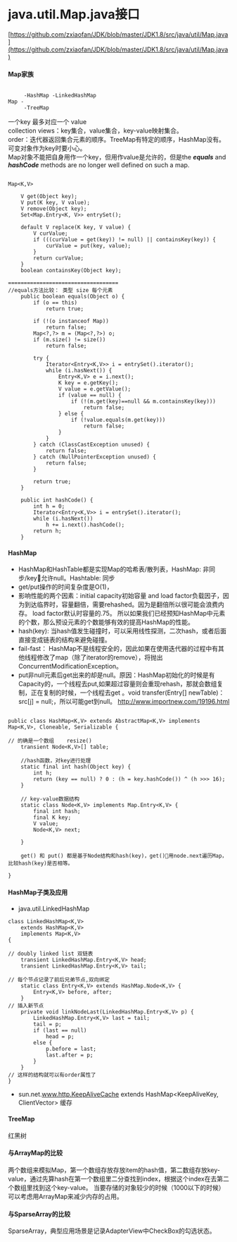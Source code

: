 # java.util.Map.java接口
[https://github.com/zxiaofan/JDK/blob/master/JDK1.8/src/java/util/Map.java](https://github.com/zxiaofan/JDK/blob/master/JDK1.8/src/java/util/Map.java)

#### Map家族  

``` 

     -HashMap -LinkedHashMap
Map -  
     -TreeMap

```

一个key 最多对应一个 value  
collection views：key集合，value集合，key-value映射集合。  
order：迭代器返回集合元素的顺序。TreeMap有特定的顺序，HashMap没有。  
可变对象作为key时要小心。  
Map对象不能把自身用作一个key，但用作value是允许的，但是the **_equals_** and _**hashCode**_ methods are no longer well defined on such a map.

```

Map<K,V>

    V get(Object key);
    V put(K key, V value);
    V remove(Object key);
    Set<Map.Entry<K, V>> entrySet();

    default V replace(K key, V value) {
        V curValue;
        if (((curValue = get(key)) != null) || containsKey(key)) {
            curValue = put(key, value);
        }
        return curValue;
    }
    boolean containsKey(Object key);

===================================
//equals方法比较： 类型 size 每个元素
    public boolean equals(Object o) {
        if (o == this)
            return true;

        if (!(o instanceof Map))
            return false;
        Map<?,?> m = (Map<?,?>) o;
        if (m.size() != size())
            return false;

        try {
            Iterator<Entry<K,V>> i = entrySet().iterator();
            while (i.hasNext()) {
                Entry<K,V> e = i.next();
                K key = e.getKey();
                V value = e.getValue();
                if (value == null) {
                    if (!(m.get(key)==null && m.containsKey(key)))
                        return false;
                } else {
                    if (!value.equals(m.get(key)))
                        return false;
                }
            }
        } catch (ClassCastException unused) {
            return false;
        } catch (NullPointerException unused) {
            return false;
        }

        return true;
    }

    public int hashCode() {
        int h = 0;
        Iterator<Entry<K,V>> i = entrySet().iterator();
        while (i.hasNext())
            h += i.next().hashCode();
        return h;
    }

```

#### HashMap 

* HashMap和HashTable都是实现Map的哈希表/散列表，HashMap: 非同步/key允许null。Hashtable: 同步  
* get/put操作的时间复杂度是O(1)，  
* 影响性能的两个因素：initial capacity初始容量 and load factor负载因子，因为到达临界时，容量翻倍，需要rehashed。因为是翻倍所以很可能会浪费内存。  load factor默认时容量的.75。  所以如果我们已经预知HashMap中元素的个数，那么预设元素的个数能够有效的提高HashMap的性能。
* hash(key): 当hash值发生碰撞时，可以采用线性探测，二次hash，或者后面直接变成链表的结构来避免碰撞。
* fail-fast： HashMap不是线程安全的，因此如果在使用迭代器的过程中有其他线程修改了map（除了iterator的remove），将抛出ConcurrentModificationException。
* put非null元素后get出来的却是null。原因：HashMap初始化的时候是有Capacity的，一个线程去put,如果超过容量则会重现rehash，那就会数组复制，正在复制的时候，一个线程去get 。void transfer(Entry[] newTable)：src[j] = null;，所以可能get到null。 http://www.importnew.com/19196.html  



```

public class HashMap<K,V> extends AbstractMap<K,V> implements Map<K,V>, Cloneable, Serializable {

// 的确是一个数组    resize()
    transient Node<K,V>[] table;

    //hash函数，对key进行处理
    static final int hash(Object key) {
        int h;
        return (key == null) ? 0 : (h = key.hashCode()) ^ (h >>> 16);
    }

    // key-value数据结构
    static class Node<K,V> implements Map.Entry<K,V> {
        final int hash;
        final K key;
        V value;
        Node<K,V> next;

    }

    get() 和 put() 都是基于Node结构和hash(key)，get()用node.next遍历Map，比较hash(key)是否相等。

}

```

#### HashMap子类及应用

* java.util.LinkedHashMap  

```
class LinkedHashMap<K,V>
    extends HashMap<K,V>
    implements Map<K,V>
{

// doubly linked list 双链表
    transient LinkedHashMap.Entry<K,V> head;
    transient LinkedHashMap.Entry<K,V> tail;

// 每个节点记录了前后兄弟节点,双向绑定
    static class Entry<K,V> extends HashMap.Node<K,V> {
        Entry<K,V> before, after;
    }
// 插入新节点
    private void linkNodeLast(LinkedHashMap.Entry<K,V> p) {
        LinkedHashMap.Entry<K,V> last = tail;
        tail = p;
        if (last == null)
            head = p;
        else {
            p.before = last;
            last.after = p;
        }
    }
// 这样的结构就可以有order属性了
}

```

* sun.net.www.http.KeepAliveCache extends HashMap<KeepAliveKey, ClientVector> 
缓存


#### TreeMap
红黑树

#### 与ArrayMap的比较

两个数组来模拟Map，第一个数组存放存放item的hash值，第二数组存放key-value，通过先算hash在第一个数组里二分查找到index，根据这个index在去第二个数组里找到这个key-value。
当要存储的对象较少的时候（1000以下的时候）可以考虑用ArrayMap来减少内存的占用。

#### 与SparseArray的比较
SparseArray，典型应用场景是记录AdapterView中CheckBox的勾选状态。
